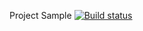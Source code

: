 Project Sample [![Build status](https://ci.appveyor.com/api/projects/status/1loxqgi4mkg84uo4?svg=true)](https://ci.appveyor.com/project/ValeryCharkin/api-ci-1-2)
